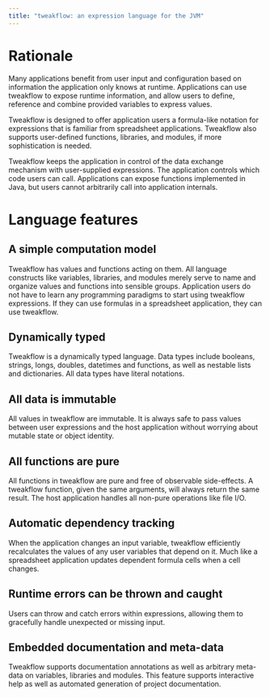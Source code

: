 ```yaml
---
title: "tweakflow: an expression language for the JVM"
---
```


# Rationale

Many applications benefit from user input and configuration based on information the application only knows at runtime. Applications can use tweakflow to expose runtime information, and allow users to define, reference and combine provided variables to express values.

Tweakflow is designed to offer application users a formula-like notation for expressions that is familiar from spreadsheet applications. Tweakflow also supports user-defined functions, libraries, and modules, if more sophistication is needed.

Tweakflow keeps the application in control of the data exchange mechanism with user-supplied expressions. The application controls which code users can call. Applications can expose functions implemented in Java, but users cannot arbitrarily call into application internals.

# Language features

## A simple computation model
Tweakflow has values and functions acting on them. All language constructs like variables, libraries, and modules merely serve to name and organize values and functions into sensible groups. Application users do not have to learn any programming paradigms to start using tweakflow expressions. If they can use formulas in a spreadsheet application, they can use tweakflow.

## Dynamically typed
Tweakflow is a dynamically typed language. Data types include booleans, strings, longs, doubles, datetimes and functions, as well as nestable lists and dictionaries. All data types have literal notations.

## All data is immutable
All values in tweakflow are immutable. It is always safe to pass values between user expressions and the host application without worrying about mutable state or object identity.

## All functions are pure
All functions in tweakflow are pure and free of observable side-effects. A tweakflow function, given the same arguments, will always return the same result. The host application handles all non-pure operations like file I/O.

## Automatic dependency tracking
When the application changes an input variable, tweakflow efficiently recalculates the values of any user variables that depend on it. Much like a spreadsheet application updates dependent formula cells when a cell changes.

## Runtime errors can be thrown and caught
Users can throw and catch errors within expressions, allowing them to gracefully handle unexpected or missing input.

## Embedded documentation and meta-data
Tweakflow supports documentation annotations as well as arbitrary meta-data on variables, libraries and modules. This feature supports interactive help as well as automated generation of project documentation.
